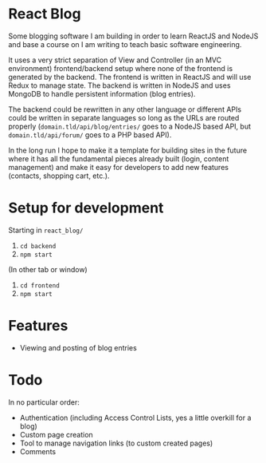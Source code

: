 React Blog
==
Some blogging software I am building in order to learn ReactJS and NodeJS and base a course on I am writing to teach basic software engineering.

It uses a very strict separation of View and Controller (in an MVC environment) frontend/backend setup where none of the frontend is generated by the backend. The frontend is written in ReactJS and will use Redux to manage state. The backend is written in NodeJS and uses MongoDB to handle persistent information (blog entries).

The backend could be rewritten in any other language or different APIs could be written in separate languages so long as the URLs are routed properly (`domain.tld/api/blog/entries/` goes to a NodeJS based API, but `domain.tld/api/forum/` goes to a PHP based API).

In the long run I hope to make it a template for building sites in the future where it has all the fundamental pieces already built (login, content management) and make it easy for developers to add new features (contacts, shopping cart, etc.).

Setup for development
==
Starting in `react_blog/`
  1. `cd backend`
  2. `npm start`

(In other tab or window)
  1. `cd frontend`
  2. `npm start`

Features
==
- Viewing and posting of blog entries

Todo
==
In no particular order:
- Authentication (including Access Control Lists, yes a little overkill for a blog)
- Custom page creation
- Tool to manage navigation links (to custom created pages)
- Comments
